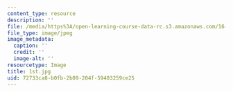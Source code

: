 ```yaml
---
content_type: resource
description: ''
file: /media/https%3A/open-learning-course-data-rc.s3.amazonaws.com/16-687-private-pilot-ground-school-january-iap-2019/72733ca8b0fb2b09204f59403259ce25_1st.jpg
file_type: image/jpeg
image_metadata:
  caption: ''
  credit: ''
  image-alt: ''
resourcetype: Image
title: 1st.jpg
uid: 72733ca8-b0fb-2b09-204f-59403259ce25
---
```

